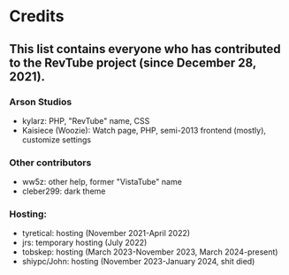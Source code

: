 # Credits
## This list contains everyone who has contributed to the RevTube project (since December 28, 2021).
### Arson Studios
- kylarz: PHP, "RevTube" name, CSS
- Kaisiece (Woozie): Watch page, PHP, semi-2013 frontend (mostly), customize settings
### Other contributors
- ww5z: other help, former "VistaTube" name
- cleber299: dark theme
### Hosting:
- tyretical: hosting (November 2021-April 2022)
- jrs: temporary hosting (July 2022)
- tobskep: hosting (March 2023-November 2023, March 2024-present)
- shiypc/John: hosting (November 2023-January 2024, shit died)